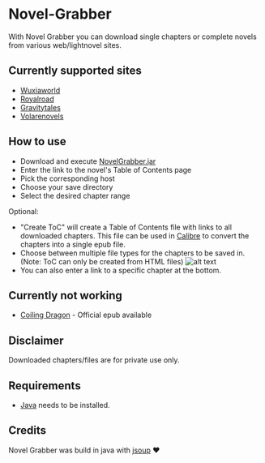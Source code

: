 # Novel-Grabber
With Novel Grabber you can download single chapters or complete novels from various web/lightnovel sites.

## Currently supported sites
* [Wuxiaworld](https://wuxiaworld.com/)
* [Royalroad](https://royalroad.com/)
* [Gravitytales](https://gravitytales.com/)
* [Volarenovels](https://volarenovels.com/)

## How to use
* Download and execute [NovelGrabber.jar](https://github.com/Flameish/Novel-Grabber/raw/master/NovelGrabber.jar)
* Enter the link to the novel's Table of Contents page
* Pick the corresponding host
* Choose your save directory
* Select the desired chapter range 

Optional:
* "Create ToC" will create a Table of Contents file with links to all downloaded chapters. This file can be used in [Calibre](https://calibre-ebook.com/) to convert the chapters into a single epub file.
* Choose between multiple file types for the chapters to be saved in. (Note: ToC can only be created from HTML files)
![alt text](https://i.imgur.com/L75ry5L.jpg) <br>
* You can also enter a link to a specific chapter at the bottom.

## Currently not working
* [Coiling Dragon](https://www.wuxiaworld.com/novel/coiling-dragon-preview) - Official epub available

## Disclaimer
Downloaded chapters/files are for private use only.

## Requirements
* [Java](https://www.java.com/en/) needs to be installed.

## Credits
Novel Grabber was build in java with [jsoup](https://www.jsoup.org/) :heart:
